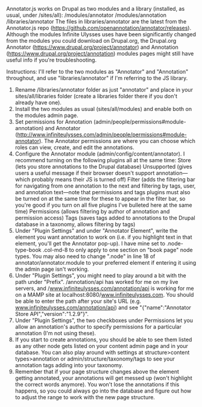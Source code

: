 Annotator.js works on Drupal as two modules and a library (installed, as usual, under /sites/all):
    /modules/annotator
    /modules/annotation
    /libraries/annotator
The files in libraries/annotator are the latest from the Annotator.js repo (https://github.com/openannotation/annotator/releases). Although the modules Infinite Ulysses uses have been significantly changed from the modules you could download on Drupal.org, the Drupal.org Annotator (https://www.drupal.org/project/annotator) and Annotation (https://www.drupal.org/project/annotation) modules pages might still have useful info if you're troubleshooting. 

Instructions:
I'll refer to the two modules as "Annotator" and "Annotation" throughout, and use "libraries/annotator" if I'm referring to the JS library.

1. Rename /libraries/annotator folder as just "annotator" and place in your sites/all/libraries folder (create a libraries folder there if you don't already have one).
2. Install the two modules as usual (sites/all/modules) and enable both on the modules admin page.
3. Set permissions for Annotation (admin/people/permissions#module-annotation) and Annotator (http://www.infiniteulysses.com/admin/people/permissions#module-annotator). The Annotator permissions are where you can choose which roles can view, create, and edit the annotations.
4. Configure the Annotator module (admin/config/content/annotator). I recommend turning on the following plugins all at the same time:
    Store (lets you store annotations to the Drupal database)
    Unsupported (gives users a useful message if their browser doesn't support annotation—which probably means their JS is turned off)
    Filter (adds the filtering bar for navigating from one annotation to the next and filtering by tags, user, and annotation text—note that permissions and tags plugins must also be turned on at the same time for these to appear in the filter bar, so you're good if you turn on all five plugins I've bulleted here at the same time)
    Permissions (allows filtering by author of annotation and permission access)
    Tags (saves tags added to annotations to the Drupal database in a taxonomy, allows filtering by tags)
5. Under "Plugin Settings" and under "Annotator Element", write the element you want annotation to work on (i.e. if you highlight text in that element, you'll get the Annotator pop-up). I have mine set to .node-type-book .col-md-8 to only apply to one section on "book page" node types. You may also need to change ".node" in line 18 of annotator/annotator.module to your preferred element if entering it using the admin page isn't working.
6. Under "Plugin Settings", you might need to play around a bit with the path under "Prefix". /annotation/api has worked for me on my live servers, and /www.infiniteulysses.com/annotation/api is working for me on a MAMP site at localhost:8080/www.infiniteulysses.com. You should be able to enter the path after your site's URL (e.g. www.infiniteulysses.com/annotation/api) and see "{"name":"Annotator Store API","version":"1.2.9"}".
7. Under "Plugin Settings", the two checkboxes under Permissions let you allow an annotation's author to specify permissions for a particular annotation (I'm not using these).
8. If you start to create annotations, you should be able to see them listed as any other node gets listed on your content admin page and in your database. You can also play around with settings at structure>content types>annotation or admin/structure/taxonomy/tags to see your annotation tags adding into your taxonomy.
9. Remember that if your page structure changes above the element getting annotated, your annotations will get messed up (won't highlight the correct words anymore). You won't lose the annotations if this happens, so you could always go into the database and figure out how to adjust the range to work with the new page structure.